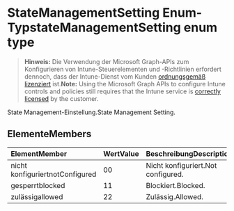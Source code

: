 # <a name="statemanagementsetting-enum-type"></a><span data-ttu-id="175c4-101">StateManagementSetting Enum-Typ</span><span class="sxs-lookup"><span data-stu-id="175c4-101">stateManagementSetting enum type</span></span>

> <span data-ttu-id="175c4-102">**Hinweis:** Die Verwendung der Microsoft Graph-APIs zum Konfigurieren von Intune-Steuerelementen und -Richtlinien erfordert dennoch, dass der Intune-Dienst vom Kunden [ordnungsgemäß lizenziert](https://go.microsoft.com/fwlink/?linkid=839381) ist.</span><span class="sxs-lookup"><span data-stu-id="175c4-102">**Note:** Using the Microsoft Graph APIs to configure Intune controls and policies still requires that the Intune service is [correctly licensed](https://go.microsoft.com/fwlink/?linkid=839381) by the customer.</span></span>

<span data-ttu-id="175c4-103">State Management-Einstellung.</span><span class="sxs-lookup"><span data-stu-id="175c4-103">State Management Setting.</span></span>
## <a name="members"></a><span data-ttu-id="175c4-104">Elemente</span><span class="sxs-lookup"><span data-stu-id="175c4-104">Members</span></span>
|<span data-ttu-id="175c4-105">Element</span><span class="sxs-lookup"><span data-stu-id="175c4-105">Member</span></span>|<span data-ttu-id="175c4-106">Wert</span><span class="sxs-lookup"><span data-stu-id="175c4-106">Value</span></span>|<span data-ttu-id="175c4-107">Beschreibung</span><span class="sxs-lookup"><span data-stu-id="175c4-107">Description</span></span>|
|:---|:---|:---|
|<span data-ttu-id="175c4-108">nicht konfiguriert</span><span class="sxs-lookup"><span data-stu-id="175c4-108">notConfigured</span></span>|<span data-ttu-id="175c4-109">0</span><span class="sxs-lookup"><span data-stu-id="175c4-109">0</span></span>|<span data-ttu-id="175c4-110">Nicht konfiguriert.</span><span class="sxs-lookup"><span data-stu-id="175c4-110">Not configured.</span></span>|
|<span data-ttu-id="175c4-111">gesperrt</span><span class="sxs-lookup"><span data-stu-id="175c4-111">blocked</span></span>|<span data-ttu-id="175c4-112">1</span><span class="sxs-lookup"><span data-stu-id="175c4-112">1</span></span>|<span data-ttu-id="175c4-113">Blockiert.</span><span class="sxs-lookup"><span data-stu-id="175c4-113">Blocked.</span></span>|
|<span data-ttu-id="175c4-114">zulässig</span><span class="sxs-lookup"><span data-stu-id="175c4-114">allowed</span></span>|<span data-ttu-id="175c4-115">2</span><span class="sxs-lookup"><span data-stu-id="175c4-115">2</span></span>|<span data-ttu-id="175c4-116">Zulässig.</span><span class="sxs-lookup"><span data-stu-id="175c4-116">Allowed.</span></span>|



